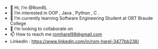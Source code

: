- 👋 Hi, I’m @RomRL
- 👀 I’m interested in OOP , Java , Python , C  .
- 🌱 I’m currently learning Software Engineering Student at ORT Braude College
- 💞️ I’m looking to collaborate on 
- 📫 How to reach me romharel98@gmail.com 
- LinkedIn : https://www.linkedin.com/in/rom-harel-3477bb238/

<!---
RomRL/RomRL is a ✨ special ✨ repository because its `README.md` (this file) appears on your GitHub profile.
You can click the Preview link to take a look at your changes.
--->
